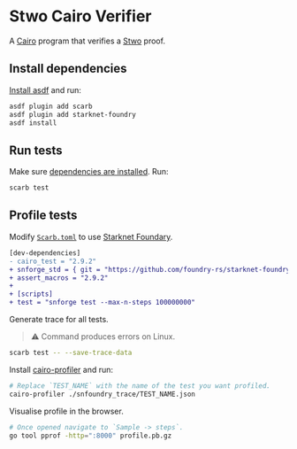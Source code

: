 # Stwo Cairo Verifier

A [Cairo](https://github.com/starkware-libs/cairo) program that verifies a [Stwo](https://github.com/starkware-libs/stwo) proof.

## Install dependencies

[Install asdf](https://asdf-vm.com/guide/getting-started.html#_3-install-asdf) and run:

```bash
asdf plugin add scarb
asdf plugin add starknet-foundry
asdf install
```

## Run tests

Make sure [dependencies are installed](#install-dependencies). Run:

```bash
scarb test
```

## Profile tests

Modify [`Scarb.toml`](./Scarb.toml) to use [Starknet Foundary](https://github.com/foundry-rs/starknet-foundry).

```diff
[dev-dependencies]
- cairo_test = "2.9.2"
+ snforge_std = { git = "https://github.com/foundry-rs/starknet-foundry", tag = "v0.33.0" }
+ assert_macros = "2.9.2"
+
+ [scripts]
+ test = "snforge test --max-n-steps 100000000"
```

Generate trace for all tests.

<!-- TODO(andrew): Debug error on Linux. -->
> :warning: Command produces errors on Linux.

```bash
scarb test -- --save-trace-data
```

Install [cairo-profiler](https://github.com/software-mansion/cairo-profiler) and run:

```bash
# Replace `TEST_NAME` with the name of the test you want profiled.
cairo-profiler ./snfoundry_trace/TEST_NAME.json
```

Visualise profile in the browser.

```bash
# Once opened navigate to `Sample -> steps`.
go tool pprof -http=":8000" profile.pb.gz
```
